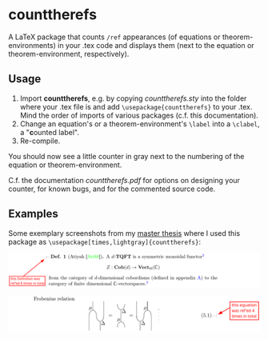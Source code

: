 # counttherefs
A LaTeX package that counts `/ref` appearances (of equations or theorem-environments) in your .tex code and displays them (next to the equation or theorem-environment, respectively).
## Usage
1. Import **counttherefs**, e.g. by copying _counttherefs.sty_ into the folder where your .tex file is and add `\usepackage{counttherefs}` to your .tex. Mind the order of imports of various packages (c.f. this documentation).
2. Change an equation's or a theorem-environment's `\label` into a `\clabel`, a "**c**ounted label".
3. Re-compile.
   
You should now see a little counter in gray next to the numbering of the equation or theorem-environment.

C.f. the documentation *counttherefs.pdf* for options on designing your counter, for known bugs, and for the commented source code.
## Examples
Some exemplary screenshots from my [master thesis](https://github.com/tob-asco/theses) where I used this package as `\usepackage[times,lightgray]{counttherefs}`:

![theorem-environment example](https://github.com/tob-asco/counttherefs/blob/main/theorem-environment-example.png)

![equation example](https://github.com/tob-asco/counttherefs/blob/main/equation-example.png)

